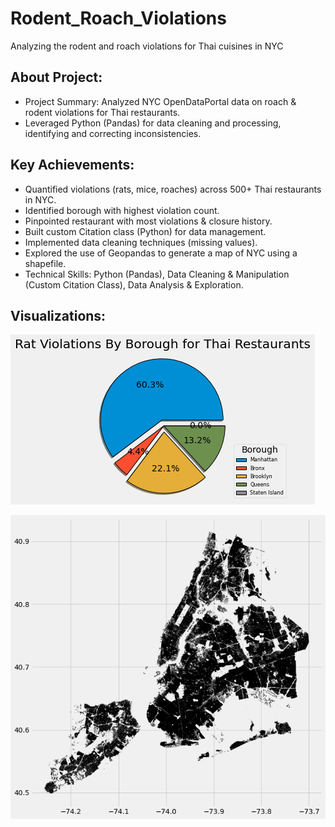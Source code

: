 # Rodent_Roach_Violations
Analyzing the rodent and roach violations for Thai cuisines in NYC

## About Project:
* Project Summary: Analyzed NYC OpenDataPortal data on roach & rodent violations for Thai restaurants.
* Leveraged Python (Pandas) for data cleaning and processing, identifying and correcting inconsistencies.

## Key Achievements:
* Quantified violations (rats, mice, roaches) across 500+ Thai restaurants in NYC.
* Identified borough with highest violation count.
* Pinpointed restaurant with most violations & closure history.
* Built custom Citation class (Python) for data management.
* Implemented data cleaning techniques (missing values).
* Explored the use of Geopandas to generate a map of NYC using a shapefile.
* Technical Skills: Python (Pandas), Data Cleaning & Manipulation (Custom Citation Class), Data Analysis & Exploration.

## Visualizations:
![Rat Violations By Borough Pie Chart](https://github.com/ArvindRambahal02/Rodent_Roach_Violations/blob/main/rat_vio_by_boro.png)

![Map of NYC](https://github.com/ArvindRambahal02/Rodent_Roach_Violations/blob/main/nyc_map_geo_pandas.png)
